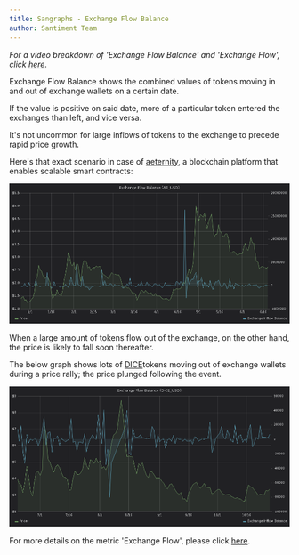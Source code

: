```yaml
---
title: Sangraphs - Exchange Flow Balance
author: Santiment Team
---
```


*For a video breakdown of \'Exchange Flow Balance\' and \'Exchange
Flow\', click*
[*here*](https://drive.google.com/file/d/1g159s6NZ5xgBEPhS8QtrajWRuvKjpmzr/view?usp=sharing)*.*

Exchange Flow Balance shows the combined values of tokens moving in and
out of exchange wallets on a certain date.

If the value is positive on said date, more of a particular token
entered the exchanges than left, and vice versa.

It's not uncommon for large inflows of tokens to the exchange to precede
rapid price growth.

Here's that exact scenario in case of
[aeternity](https://aeternity.com/), a blockchain platform that enables
scalable smart contracts:

![](5.png)

When a large amount of tokens flow out of the exchange, on the other
hand, the price is likely to fall soon thereafter.

The below graph shows lots of [DICE](https://etheroll.com/)tokens moving
out of exchange wallets during a price rally; the price plunged
following the event.

![](6.png)

For more details on the metric \'Exchange Flow\', please click
[here](/intercom-articles/metrics-explained/sangraphs/metric-exchange-flow).
